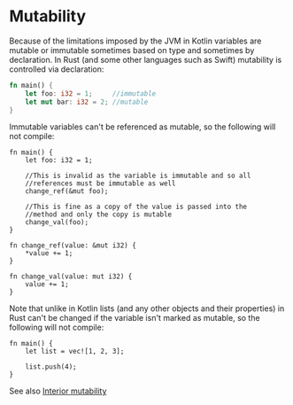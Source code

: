 # Mutability


Because of the limitations imposed by the JVM in Kotlin variables are mutable or immutable sometimes based on type and sometimes by declaration. In Rust (and some other languages such as Swift) mutability is controlled via declaration:
```rust
fn main() { 
	let foo: i32 = 1;     //immutable
	let mut bar: i32 = 2; //mutable
}
```

Immutable variables can't be referenced as mutable, so the following will not compile:
```rust,ignore,does_not_compile
fn main() {
	let foo: i32 = 1; 

	//This is invalid as the variable is immutable and so all 
	//references must be immutable as well
	change_ref(&mut foo); 

	//This is fine as a copy of the value is passed into the 
	//method and only the copy is mutable
	change_val(foo); 
}

fn change_ref(value: &mut i32) {
	*value += 1; 
}

fn change_val(value: mut i32) {
	value += 1;
}
```

Note that unlike in Kotlin lists (and any other objects and their properties) in Rust can't be changed if the variable isn't marked as mutable, so the following will not compile:
```rust,ignore,does_not_compile
fn main() {
	let list = vec![1, 2, 3];

	list.push(4);
}
```


See also
[Interior mutability](./tips_intmut.md)